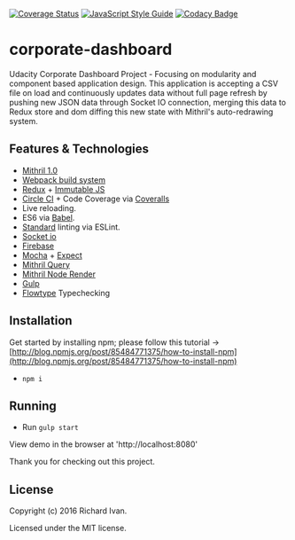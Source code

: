 [![Coverage Status](https://coveralls.io/repos/github/RichardIvan/corporate-dashboard/badge.svg?branch=master)](https://coveralls.io/github/RichardIvan/corporate-dashboard?branch=master)
[![JavaScript Style Guide](https://img.shields.io/badge/code%20style-standard-brightgreen.svg)](http://standardjs.com/)
[![Codacy Badge](https://api.codacy.com/project/badge/Grade/7f21023e29374ae6a2ba214ac9d76035)](https://www.codacy.com/app/richardivan-com/corporate-dashboard?utm_source=github.com&amp;utm_medium=referral&amp;utm_content=RichardIvan/corporate-dashboard&amp;utm_campaign=Badge_Grade)


# corporate-dashboard
Udacity Corporate Dashboard Project - Focusing on modularity and component based application design. This application is accepting a CSV file on load and continuously updates data without full page refresh by pushing new JSON data through Socket IO connection, merging this data to Redux store and dom diffing this new state with Mithril's auto-redrawing system.

## Features & Technologies

* [Mithril 1.0](https://github.com/lhorie/mithril.js/tree/rewrite)
* [Webpack build system](https://github.com/webpack/webpack)
* [Redux](https://github.com/reactjs/redux) + [Immutable JS](https://facebook.github.io/immutable-js/)
* [Circle CI](circleci.com) + Code Coverage via [Coveralls](coveralls.io)
* Live reloading.
* ES6 via [Babel](https://babeljs.io/).
* [Standard](https://github.com/feross/standard) linting via ESLint.
* [Socket io](http://socket.io/)
* [Firebase](https://firebase.google.com/)
* [Mocha](https://mochajs.org/) + [Expect](https://github.com/mjackson/expect)
* [Mithril Query](https://github.com/StephanHoyer/mithril-query/tree/rewrite)
* [Mithril Node Render](https://github.com/StephanHoyer/mithril-node-render/tree/rewrite)
* [Gulp](http://gulpjs.com/)
* [Flowtype](https://flowtype.org/) Typechecking


## Installation

Get started by installing npm; please follow this tutorial -> [http://blog.npmjs.org/post/85484771375/how-to-install-npm](http://blog.npmjs.org/post/85484771375/how-to-install-npm)

* ```npm i```


## Running

* Run ```gulp start```

View demo in the browser at 'http://localhost:8080'

Thank you for checking out this project.


## License

Copyright (c) 2016 Richard Ivan.

Licensed under the MIT license.
